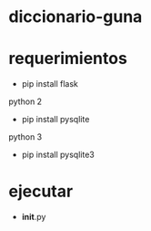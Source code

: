 # diccionario-guna

# requerimientos
- pip install flask

python 2

- pip install pysqlite

python 3

- pip install pysqlite3
  
  
# ejecutar 
 - __init__.py
